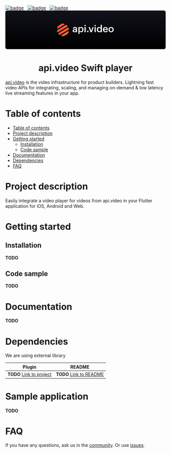 [![badge](https://img.shields.io/twitter/follow/api_video?style=social)](https://twitter.com/intent/follow?screen_name=api_video)
&nbsp; [![badge](https://img.shields.io/github/stars/apivideo/api.video-android-live-stream?style=social)](https://github.com/apivideo/api.video-android-live-stream)
&nbsp; [![badge](https://img.shields.io/discourse/topics?server=https%3A%2F%2Fcommunity.api.video)](https://community.api.video)
![](https://github.com/apivideo/API_OAS_file/blob/master/apivideo_banner.png)
<h1 align="center">api.video Swift player</h1>

[api.video](https://api.video) is the video infrastructure for product builders. Lightning fast
video APIs for integrating, scaling, and managing on-demand & low latency live streaming features in
your app.

# Table of contents

- [Table of contents](#table-of-contents)
- [Project description](#project-description)
- [Getting started](#getting-started)
    - [Installation](#installation)
    - [Code sample](#code-sample)
- [Documentation](#documentation)
- [Dependencies](#dependencies)
- [FAQ](#faq)

# Project description

Easily integrate a video player for videos from api.video in your Flutter application for iOS,
Android and Web.

# Getting started

## Installation

**TODO**

## Code sample

**TODO**

# Documentation

**TODO**

# Dependencies

We are using external library

| Plugin | README |
| ------ | ------ |
| **TODO** [Link to project]() | **TODO** [Link to README]() |

# Sample application

**TODO**

# FAQ

If you have any questions, ask us in the [community](https://community.api.video). Or
use [issues](https://github.com/apivideo/api.video-flutter-player/issues).
